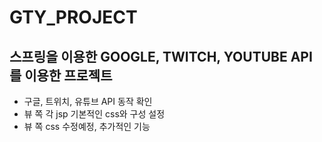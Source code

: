 # GTY_PROJECT

## 스프링을 이용한 GOOGLE, TWITCH, YOUTUBE API를 이용한 프로젝트
- 구글, 트위치, 유튜브 API 동작 확인
- 뷰 쪽 각 jsp 기본적인 css와 구성 설정
- 뷰 쪽 css 수정예정, 추가적인 기능 
